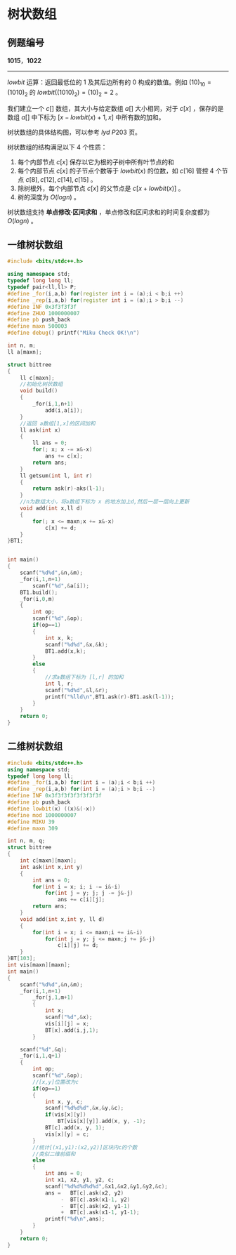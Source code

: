 # 树状数组

## 例题编号

**1015**，**1022**

------

$lowbit$ 运算：返回最低位的 $1$ 及其后边所有的 $0$ 构成的数值。例如 $(10)_{10}=(1010)_2$ 的 $lowbit((1010)_2) = (10)_2 = 2$ 。

我们建立一个 $c[]$ 数组，其大小与给定数组 $a[]$ 大小相同，对于 $c[x]$ ，保存的是 数组 $a[]$ 中下标为 $[x-lowbit(x)+1,x]$ 中所有数的加和。

树状数组的具体结构图，可以参考 $lyd$ $P203$ 页。

树状数组的结构满足以下 $4$ 个性质：

1. 每个内部节点 $c[x]$ 保存以它为根的子树中所有叶节点的和
2. 每个内部节点 $c[x]$ 的子节点个数等于 $lowbit(x)$ 的位数，如 $c[16]$ 管控 $4$ 个节点 $c[8],c[12],c[14],c[15]$ 。
3. 除树根外，每个内部节点 $c[x]$ 的父节点是 $c[x+lowbit(x)]$ 。
4. 树的深度为 $O(logn)$ 。

树状数组支持 **单点修改·区间求和** ，单点修改和区间求和的时间复杂度都为 $O(logn)$ 。



## 一维树状数组

```c++
#include <bits/stdc++.h>

using namespace std;
typedef long long ll;
typedef pair<ll,ll> P;
#define _for(i,a,b) for(register int i = (a);i < b;i ++)
#define _rep(i,a,b) for(register int i = (a);i > b;i --)
#define INF 0x3f3f3f3f
#define ZHUO 1000000007
#define pb push_back
#define maxn 500003
#define debug() printf("Miku Check OK!\n")

int n, m;
ll a[maxn];

struct bittree
{
	ll c[maxn];
	//初始化树状数组 
	void build()
	{
		_for(i,1,n+1)
			add(i,a[i]);
	} 
	//返回 a数组[1,x]的区间加和 
	ll ask(int x)
	{
		ll ans = 0;
		for(; x; x -= x&-x)
			ans += c[x];
		return ans;
	} 
    ll getsum(int l, int r)
    {
    	return ask(r)-aks(l-1);
    }
	//n为数组大小，将a数组下标为 x 的地方加上d,然后一层一层向上更新 
	void add(int x,ll d)
	{
		for(; x <= maxn;x += x&-x)
			c[x] += d; 
	}
}BT1;


int main()
{
	scanf("%d%d",&n,&m);
	_for(i,1,n+1)
		scanf("%d",&a[i]);
	BT1.build();
	_for(i,0,m)
	{
		int op;
		scanf("%d",&op);
		if(op==1)
		{
			int x, k;
			scanf("%d%d",&x,&k);
			BT1.add(x,k);
		}
		else
		{
			//求a数组下标为 [l,r] 的加和 
			int l, r;
			scanf("%d%d",&l,&r);
			printf("%lld\n",BT1.ask(r)-BT1.ask(l-1));
		}
	}
	return 0;
}
```



## 二维树状数组

```c++
#include <bits/stdc++.h>
using namespace std;
typedef long long ll;
#define _for(i,a,b) for(int i = (a);i < b;i ++)
#define _rep(i,a,b) for(int i = (a);i > b;i --)
#define INF 0x3f3f3f3f3f3f3f3f
#define pb push_back
#define lowbit(x) ((x)&(-x))
#define mod 1000000007 
#define MIKU 39
#define maxn 309

int n, m, q;
struct bittree
{
	int c[maxn][maxn];
	int ask(int x,int y)
	{
		int ans = 0;
		for(int i = x; i; i -= i&-i)
			for(int j = y; j; j -= j&-j)
				ans += c[i][j];
		return ans;
	} 
	void add(int x,int y, ll d)
	{
		for(int i = x; i <= maxn;i += i&-i)
			for(int j = y; j <= maxn;j += j&-j)
				c[i][j] += d; 
	}
}BT[103];
int vis[maxn][maxn];
int main()
{
	scanf("%d%d",&n,&m);
	_for(i,1,n+1)
		_for(j,1,m+1)
		{
			int x;
			scanf("%d",&x);
			vis[i][j] = x;
			BT[x].add(i,j,1);
		}

	scanf("%d",&q);
	_for(i,1,q+1)
	{
		int op;
		scanf("%d",&op);
		//[x,y]位置改为c 
		if(op==1)
		{
			int x, y, c;
			scanf("%d%d%d",&x,&y,&c);
			if(vis[x][y])
				BT[vis[x][y]].add(x, y, -1);
			BT[c].add(x, y, 1);
			vis[x][y] = c;
		}
		//统计[(x1,y1):(x2,y2)]区块内c的个数
		//类似二维前缀和 
		else
		{
			int ans = 0;
			int x1, x2, y1, y2, c;
			scanf("%d%d%d%d%d",&x1,&x2,&y1,&y2,&c);
			ans = 	BT[c].ask(x2, y2)
				 -	BT[c].ask(x1-1, y2)
				 -	BT[c].ask(x2, y1-1)
				 +	BT[c].ask(x1-1, y1-1);
			printf("%d\n",ans);
		}
	}
	return 0;
}
```

